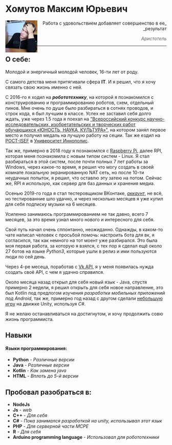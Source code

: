 # Хомутов Максим Юрьевич

<img align="left" width="100" height="100" src="/static/img/ya_100x101.jpg">

<div dir="rtl" markdown="1">
_Работа с удовольствием добавляет совершенство в ее результат_

> _Аристотель_
<hr>
</div>

## О себе:

Молодой и энергичный молодой человек, 16-ти лет от роду.

С самого детства меня притягивали сфера **IT**. И я решил, что я хочу связать свою жизнь именно с ней.

С 2016-го я ходил на _**робототехнику**_, на которой я познакомился с конструированию и программированию роботов, схем, отдельный пинов. Мне очень по душе было разбираться в сотнях проводов, и строк кода, я был лучшим в классе. Успех не заставил себя долго ждать, уже через 1.5 года я поехал на ["Всероссийский конкурс научно-исследовательских, изобретательских и творческих работ обучающихся «ЮНОСТЬ, НАУКА, КУЛЬТУРА»"](http://integraciya.org/konkursy/yunost-nauka-kultura/), на котором занял первое место и получил медаль на лучшую работу на сеции. Так же ездил на [РОСТ-ISEF](http://rost-isef.ru/) в [Университет Иннополис](https://innopolis.university/).

Так же, примерно в 2018 году я познакомлся с [Raspberry Pi](https://www.raspberrypi.org/), далее RPI, которая меня познакомила с новым типом систем - Linux. Я стал разбираться в этой систем, после почти полных 7 лет работы за Windows, через какое-то время, я решил что могу создать в своей комнате локальную экранированную NAT сеть, но после 10-ти неудачных  попыток, я решил, что оставлю эту затею на потом. Сейчас же, RPI я использую, как сервер для баз данных и хранения медиа.

Осенью 2019-го года я стал тестеровщиком ВКонтаке, [*аккаунт*](https://vk.com/bugs?act=reporter&id=370926160), не всё, но тестированние шло удачно, и через несколько месяцев я уже купил для себя подписку музыки на 6 месяцев.

Усиленно занимаюсь программированием не так давно, всего 7 месяцев, за это время узнал много нового и интересного для себя.

Свой путь начал очень сппонтанно, неожиданно. Однажды, в каком-то чате написал человек с просьбой помочь: настроить бота для вк, я согласился, так как немного на тот моент уже разбирался. Это была моя первая работа, за которую я взялся, с тех пор я сделал ещё около 27 ботов на языке _Python3_, которые ушли в релиз и ими пользуются люди по сей день.

Через 4-ре месеца, поработав с [Vk API](https://vk.com/dev/methods/), я у меня появилась нужда создать своё API, с чем я удачно справился.

Около месяца назад открыл для себя новый язык - Java, спустя примерно 2 недели, я решил открыть для себя новое направление, это был Kotlin под предлогом изучения _разработки мобильных приложений под Android_, так же, примерно год назад с другом сделали [небольшую игру](https://drive.google.com/drive/folders/1RMj1uhfcVjOlOjlrHGgWP_NtRyZfO-3d?usp=sharing) на движке Unity, используя _C#_.

Я не желаю останавливаться на достигнутом, и хочу продолжить совю жизнь программиста.

## Навыки

#### Языки программирования:

* **Python** - _Различные версии_
* **Java** - _Различные версии_
* **Kotlin** - _Как замена java_
* **HTML** - _Вплоть до 5-й версии_

## Пробовал разобраться в:

* **NodeJs**
* **Js** - _web_
* **C++** - _Для себя_
* **C#** - _Пока занимался разработкой на unity, использывал этот язык_
* **PHP** - _Для серверной части MCPE_
* **R** - _Для себя_
* **Arduino programming language** - _Использовал для робототехники_
